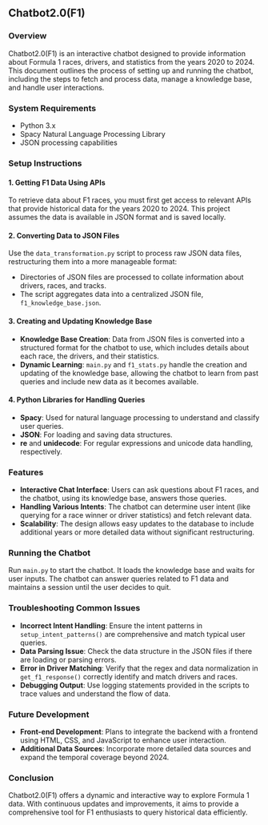 
## Chatbot2.0(F1)

### Overview
Chatbot2.0(F1) is an interactive chatbot designed to provide information about Formula 1 races, drivers, and statistics from the years 2020 to 2024. This document outlines the process of setting up and running the chatbot, including the steps to fetch and process data, manage a knowledge base, and handle user interactions.

### System Requirements
- Python 3.x
- Spacy Natural Language Processing Library
- JSON processing capabilities

### Setup Instructions

#### 1. Getting F1 Data Using APIs
To retrieve data about F1 races, you must first get access to relevant APIs that provide historical data for the years 2020 to 2024. This project assumes the data is available in JSON format and is saved locally.

#### 2. Converting Data to JSON Files
Use the `data_transformation.py` script to process raw JSON data files, restructuring them into a more manageable format:
- Directories of JSON files are processed to collate information about drivers, races, and tracks.
- The script aggregates data into a centralized JSON file, `f1_knowledge_base.json`.

#### 3. Creating and Updating Knowledge Base
- **Knowledge Base Creation**: Data from JSON files is converted into a structured format for the chatbot to use, which includes details about each race, the drivers, and their statistics.
- **Dynamic Learning**: `main.py` and `f1_stats.py` handle the creation and updating of the knowledge base, allowing the chatbot to learn from past queries and include new data as it becomes available.

#### 4. Python Libraries for Handling Queries
- **Spacy**: Used for natural language processing to understand and classify user queries.
- **JSON**: For loading and saving data structures.
- **re** and **unidecode**: For regular expressions and unicode data handling, respectively.

### Features
- **Interactive Chat Interface**: Users can ask questions about F1 races, and the chatbot, using its knowledge base, answers those queries.
- **Handling Various Intents**: The chatbot can determine user intent (like querying for a race winner or driver statistics) and fetch relevant data.
- **Scalability**: The design allows easy updates to the database to include additional years or more detailed data without significant restructuring.

### Running the Chatbot
Run `main.py` to start the chatbot. It loads the knowledge base and waits for user inputs. The chatbot can answer queries related to F1 data and maintains a session until the user decides to quit.

### Troubleshooting Common Issues
- **Incorrect Intent Handling**: Ensure the intent patterns in `setup_intent_patterns()` are comprehensive and match typical user queries.
- **Data Parsing Issue**: Check the data structure in the JSON files if there are loading or parsing errors.
- **Error in Driver Matching**: Verify that the regex and data normalization in `get_f1_response()` correctly identify and match drivers and races.
- **Debugging Output**: Use logging statements provided in the scripts to trace values and understand the flow of data.

### Future Development
- **Front-end Development**: Plans to integrate the backend with a frontend using HTML, CSS, and JavaScript to enhance user interaction.
- **Additional Data Sources**: Incorporate more detailed data sources and expand the temporal coverage beyond 2024.

### Conclusion
Chatbot2.0(F1) offers a dynamic and interactive way to explore Formula 1 data. With continuous updates and improvements, it aims to provide a comprehensive tool for F1 enthusiasts to query historical data efficiently.